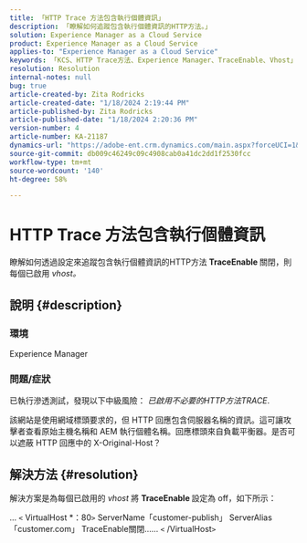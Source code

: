```yaml
---
title: 「HTTP Trace 方法包含執行個體資訊」
description: 「瞭解如何追蹤包含執行個體資訊的HTTP方法。」
solution: Experience Manager as a Cloud Service
product: Experience Manager as a Cloud Service
applies-to: "Experience Manager as a Cloud Service"
keywords: 「KCS、HTTP Trace方法、Experience Manager、TraceEnable、Vhost」
resolution: Resolution
internal-notes: null
bug: true
article-created-by: Zita Rodricks
article-created-date: "1/18/2024 2:19:44 PM"
article-published-by: Zita Rodricks
article-published-date: "1/18/2024 2:20:36 PM"
version-number: 4
article-number: KA-21187
dynamics-url: "https://adobe-ent.crm.dynamics.com/main.aspx?forceUCI=1&pagetype=entityrecord&etn=knowledgearticle&id=41a8f49e-0cb6-ee11-a569-6045bd0065f9"
source-git-commit: db009c46249c09c4908cab0a41dc2dd1f2530fcc
workflow-type: tm+mt
source-wordcount: '140'
ht-degree: 58%

---
```


# HTTP Trace 方法包含執行個體資訊


瞭解如何透過設定來追蹤包含執行個體資訊的HTTP方法 <b>TraceEnable </b>關閉，則每個已啟用 *vhost。*

## 說明 {#description}


### <b>環境</b>

Experience Manager



### <b>問題/症狀</b>

已執行滲透測試，發現以下中級風險： *已啟用不必要的HTTP方法TRACE*.

該網站是使用網域標頭要求的，但 HTTP 回應包含伺服器名稱的資訊。這可讓攻擊者查看原始主機名稱和 AEM 執行個體名稱。回應標頭來自負載平衡器。是否可以遮蔽 HTTP 回應中的 X-Original-Host？


## 解決方法 {#resolution}


解決方案是為每個已啟用的 *vhost* 將 <b>TraceEnable </b> 設定為 off，如下所示：

...
`<` VirtualHost \*：80`>`
ServerName「customer-publish」 ServerAlias「customer.com」 TraceEnable關閉……
`<` /VirtualHost`>`
